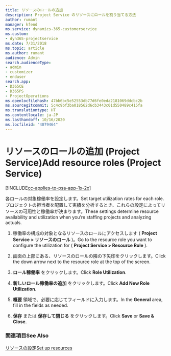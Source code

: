 ```yaml
---
title: リソースのロールの追加
description: Project Service のリソースにロールを割り当てる方法
author: rumant
manager: kfend
ms.service: dynamics-365-customerservice
ms.custom:
- dyn365-projectservice
ms.date: 7/31/2018
ms.topic: article
ms.author: rumant
audience: Admin
search.audienceType:
- admin
- customizer
- enduser
search.app:
- D365CE
- D365PS
- ProjectOperations
ms.openlocfilehash: 47bb6bc5e52553db77d6fe0eda2181069ddcbc2b
ms.sourcegitcommit: 5c4c9bf3ba018562d6cb3443c01d550489c415fa
ms.translationtype: HT
ms.contentlocale: ja-JP
ms.lasthandoff: 10/16/2020
ms.locfileid: "4079464"
---
```

# <a name="add-resource-roles-project-service"></a><span data-ttu-id="c391d-103">リソースのロールの追加 (Project Service)</span><span class="sxs-lookup"><span data-stu-id="c391d-103">Add resource roles (Project Service)</span></span>

[!INCLUDE[cc-applies-to-psa-app-1x-2x](../includes/cc-applies-to-psa-app-1x-2x.md)]

<span data-ttu-id="c391d-104">各ロールの対象稼働率を設定します。</span><span class="sxs-lookup"><span data-stu-id="c391d-104">Set target utilization rates for each role.</span></span> <span data-ttu-id="c391d-105">プロジェクトの担当者を配置して実績を分析するとき、これらの設定によってリソースの可用性と稼働率が決まります。</span><span class="sxs-lookup"><span data-stu-id="c391d-105">These settings determine resource availability and utilization when you’re staffing projects and analyzing actuals.</span></span>  
  
1.  <span data-ttu-id="c391d-106">稼働率の構成の対象となるリソースのロールにアクセスします ( **Project Service > リソースのロール** )。</span><span class="sxs-lookup"><span data-stu-id="c391d-106">Go to the resource role you want to configure the utilization for ( **Project Service > Resource Role** ).</span></span>  
  
2.  <span data-ttu-id="c391d-107">画面の上部にある、リソースのロールの隣の下矢印をクリックします。</span><span class="sxs-lookup"><span data-stu-id="c391d-107">Click the down arrow next to the resource role at the top of the screen.</span></span>  
  
3.  <span data-ttu-id="c391d-108">**ロール稼働率** をクリックします。</span><span class="sxs-lookup"><span data-stu-id="c391d-108">Click **Role Utilization**.</span></span>  
  
4.  <span data-ttu-id="c391d-109">**新しいロール稼働率の追加** をクリックします。</span><span class="sxs-lookup"><span data-stu-id="c391d-109">Click **Add New Role Utilization**.</span></span>  
  
5.  <span data-ttu-id="c391d-110">**概要** 領域で、必要に応じてフィールドに入力します。</span><span class="sxs-lookup"><span data-stu-id="c391d-110">In the **General** area, fill in the fields as needed.</span></span>  
  
6.  <span data-ttu-id="c391d-111">**保存** または **保存して閉じる** をクリックします。</span><span class="sxs-lookup"><span data-stu-id="c391d-111">Click **Save** or **Save & Close**.</span></span>  
  
### <a name="see-also"></a><span data-ttu-id="c391d-112">関連項目</span><span class="sxs-lookup"><span data-stu-id="c391d-112">See Also</span></span>  
 [<span data-ttu-id="c391d-113">リソースの設定</span><span class="sxs-lookup"><span data-stu-id="c391d-113">Set up resources</span></span>](../psa/set-up-resources.md)
